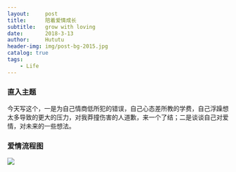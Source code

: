 ```yaml
---
layout:     post
title:      陪着爱情成长
subtitle:   grow with loving
date:       2018-3-13
author:     Hututu
header-img: img/post-bg-2015.jpg
catalog: true
tags:
    - Life
---
```

### 直入主题
今天写这个，一是为自己情商低所犯的错误，自己心态差所教的学费，自己浮躁想太多导致的更大的压力，对我莽撞伤害的人道歉，来一个了结；二是谈谈自己对爱情，对未来的一些想法。
### 爱情流程图
![](http://ww1.sinaimg.cn/large/8833244fly1fpa5xxiaicj20mq10d0z4.jpg)